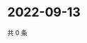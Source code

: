 # 2022-09-13

共 0 条

<!-- BEGIN WEIBO -->
<!-- 最后更新时间 Tue Sep 13 2022 13:19:13 GMT+0800 (China Standard Time) -->

<!-- END WEIBO -->

